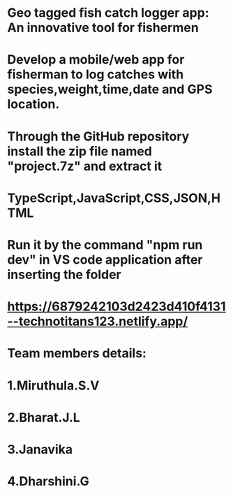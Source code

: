 # Geo tagged fish catch logger app: An innovative tool for fishermen
# Develop a mobile/web app for fisherman to log catches with species,weight,time,date and GPS location.
# Through the GitHub repository install the zip file named "project.7z" and extract it
# TypeScript,JavaScript,CSS,JSON,HTML
# Run it by the command "npm run dev" in VS code application after inserting the folder
# https://6879242103d2423d410f4131--technotitans123.netlify.app/
# Team members details:
#   1.Miruthula.S.V
#   2.Bharat.J.L
#   3.Janavika
#   4.Dharshini.G
